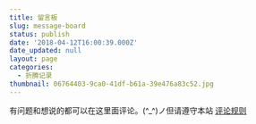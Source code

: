 ```yaml
---
title: 留言板
slug: message-board
status: publish
date: '2018-04-12T16:00:39.000Z'
date_updated: null
layout: page
categories:
  - 折腾记录
thumbnail: 06764403-9ca0-41df-b61a-39e476a83c52.jpg
---
```

有问题和想说的都可以在这里面评论。(^\_^)ノ但请遵守本站
[评论规则](/blog-comment-rules)
